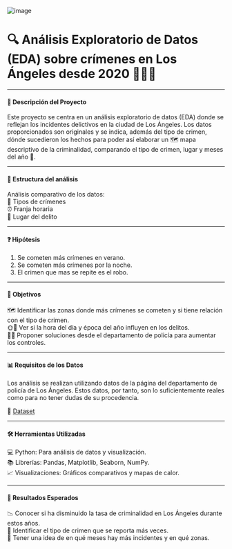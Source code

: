 ![image](https://github.com/user-attachments/assets/2f1d2597-f4b5-4781-9106-7b9e582dd922)

# 🔍 Análisis Exploratorio de Datos (EDA) sobre crímenes en Los Ángeles desde 2020 🕵️‍♂️🌆  

---
#### 📌 Descripción del Proyecto

Este proyecto se centra en un análisis exploratorio de datos (EDA) donde se reflejan los incidentes delictivos en la ciudad de Los Ángeles. Los datos proporcionados son originales y se indica, además del tipo de crimen, dónde sucedieron los hechos para poder así elaborar un 🗺️ mapa descriptivo de la criminalidad, comparando el tipo de crimen, lugar y meses del año 📅.

---
#### 🧩 Estructura del análisis
Análisis comparativo de los datos:  
🔪 Tipos de crímenes  
⏰ Franja horaria  
📍 Lugar del delito  

---
#### ❓ Hipótesis   
1. Se cometen más crímenes en verano.
2. Se cometen más crímenes por la noche.
3. El crimen que mas se repite es el robo.

---
#### 🎯 Objetivos
🗺️ Identificar las zonas donde más crímenes se cometen y si tiene relación con el tipo de crimen.  
🌞🌙 Ver si la hora del día y época del año influyen en los delitos.  
👮‍♂️ Proponer soluciones desde el departamento de policía para aumentar los controles.  

---
#### 📊 Requisitos de los Datos
Los análisis se realizan utilizando datos de la página del departamento de policía de Los Ángeles.
Estos datos, por tanto, son lo suficientemente reales como para no tener dudas de su procedencia.
  
🔗 [Dataset](https://data.lacity.org/Public-Safety/Crime-Data-from-2010-to-2019/63jg-8b9z/about_data)  

---
#### 🛠️ Herramientas Utilizadas

💻 Python: Para análisis de datos y visualización.  
📚 Librerías: Pandas, Matplotlib, Seaborn, NumPy.  
📈 Visualizaciones: Gráficos comparativos y mapas de calor.

---
#### 🧾 Resultados Esperados
📉 Conocer si ha disminuido la tasa de criminalidad en Los Ángeles durante estos años.  
🚨 Identificar el tipo de crimen que se reporta más veces.  
📅 Tener una idea de en qué meses hay más incidentes y en qué zonas.
